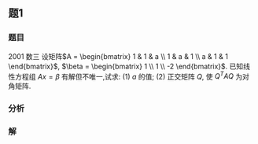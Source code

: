 ## 题1
### 题目
2001 数三 
设矩阵$A = \begin{bmatrix} 1 & 1 & a \\ 1 & a & 1 \\ a & 1 & 1 \end{bmatrix}$, $\beta = \begin{bmatrix} 1 \\ 1 \\ -2 \end{bmatrix}$. 已知线性方程组 $Ax = \beta$ 有解但不唯一,试求:
(1) $a$ 的值;
(2) 正交矩阵 $Q$, 使 $Q^T A Q$ 为对角矩阵.
### 分析

### 解